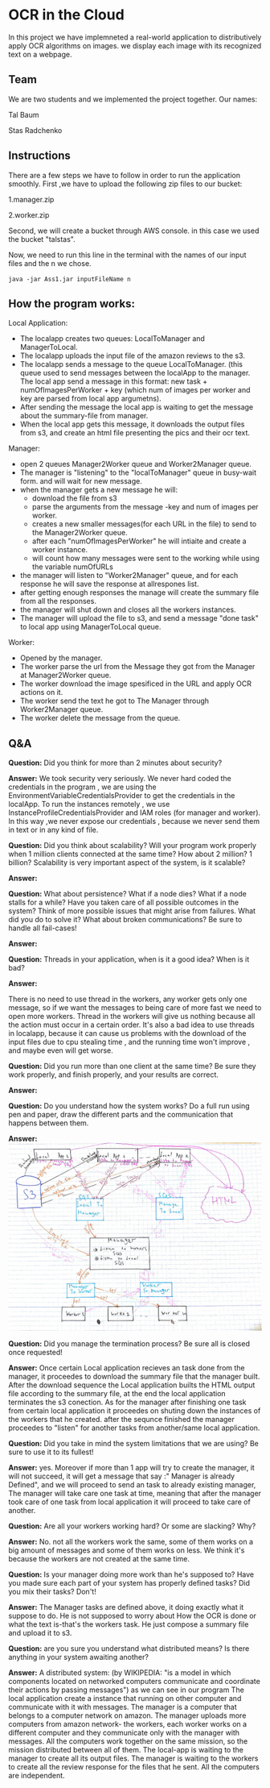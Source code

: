 # OCR in the Cloud
In this project we have implemneted a real-world application to distributively apply OCR algorithms on images.
we display each image with its recognized text on a webpage.

## Team
We are two students and we implemented the project together.
Our names:

Tal Baum

Stas Radchenko

## Instructions 
There are a few steps we have to follow in order to run the application smoothly.
First ,we have to upload the following zip files to our bucket:

1.manager.zip

2.worker.zip

Second, we will create a bucket through AWS console. in this case we used the bucket "talstas".

Now, we need to run this line in the terminal with the names of our input files and the n we chose.
```
java -jar Ass1.jar inputFileName n
```
## How the program works:
Local Application:
* The localapp creates two queues: LocalToManager and ManagerToLocal.
* The localapp uploads the input file of the amazon reviews to the s3.
* The localapp sends a message to the queue LocalToManager.
(this queue used to send messages between the localApp to the manager.
The local app send a message in this format: 
new task + numOfImagesPerWorker + key (which num of images per worker and key are parsed from local app argumetns).
 * After sending the message the local app is waiting to get the message about the summary-file from manager.
 * When the local app gets this message, it downloads the output files from s3, and create an html file presenting the pics and their ocr text.
 
 Manager:
* open 2 queues Manager2Worker queue and Worker2Manager queue.
* The manager is "listening" to the "localToManager" queue in busy-wait form. and will wait for new message.
* when the manager gets a new message he will:
   - download the file from s3
   - parse the arguments from the message -key and num of images per worker.
   - creates a new smaller messages(for each URL in the file) to send to the Manager2Worker queue.
   - after each "numOfImagesPerWorker" he will intiaite and create a worker instance.
   - will count how many messages were sent to the working while using the variable numOfURLs
* the manager will listen to "Worker2Manager" queue, and for each response he will save the response at allrespones list.
* after getting enough responses the manage will create the summary file from all the responses.
* the manager will shut down and closes all the workers instances.
* The manager will upload the file to s3, and send a message "done task" to local app using ManagerToLocal queue.

Worker:
* Opened by the manager.
* The worker parse the url from the Message they got from the Manager at Manager2Worker queue.
* The worker download the image spesificed in the URL and apply OCR actions on it.
* The worker send the text he got to The Manager through Worker2Manager queue.
* The worker delete the message from the queue.

## Q&A
**Question:** Did you think for more than 2 minutes about security?

**Answer:** We took security very seriously. We never hard coded the credentials in the program ,
we are using the EnvironmentVariableCredentialsProvider to get the credentials in the localApp.
To run the instances remotely , we use InstanceProfileCredentialsProvider and IAM roles (for manager and worker).
In this way ,we never expose our credentials , because we never send them in text or in any kind of file.

**Question:** Did you think about scalability? Will your program work properly when 1 million clients connected at the same time? How about 2 million? 1 billion? Scalability is very important aspect of the system, is it scalable?

**Answer:**  

**Question:** What about persistence? What if a node dies? What if a node stalls for a while? Have you taken care of all possible outcomes in the system? Think of more possible issues that might arise from failures. What did you do to solve it? What about broken communications? Be sure to handle all fail-cases!

**Answer:** 


**Question:** Threads in your application, when is it a good idea? When is it bad?

**Answer:**

There is no need to use thread in the workers, any worker gets only one message, so if we want the messages to being care of more fast we need to open more workers.
Thread in the workers will give us nothing because all the action must occur in a certain order.
It's also a bad idea to use threads in localapp, because it can cause us problems with the download of the input files due to cpu stealing time , and the running time won't improve , and maybe even will get worse.

**Question:** Did you run more than one client at the same time? Be sure they work properly, and finish properly, and your results are correct.

**Answer:**


**Question:** Do you understand how the system works? Do a full run using pen and paper, draw the different parts and the communication that happens between them.

**Answer:**
![ARCHITECTURE](https://github.com/StasRadchenko/Cloud-computing-ASS1/blob/master/042849ef-5caa-4ae7-88f1-d0b7cad2b414.jpg)

**Question:** Did you manage the termination process? Be sure all is closed once requested!

**Answer:** Once certain Local application recieves an task done from the manager, it proceedes to download the summary file that the manager built.
After the download sequence the Local application builts the HTML output file according to the summary file, at the end the local application terminates the s3 conection. As for the manager after finishing one task from certain local application it proceedes on shuting down the instances of the workers that he created. after the sequnce finished the manager proceedes to "listen" for another tasks from another/same local application.

**Question:** Did you take in mind the system limitations that we are using? Be sure to use it to its fullest!

**Answer:** yes. Moreover if more than 1 app will try to create the manager, it will not succeed,
it will get a message that say :" Manager is already Defined", and we will proceed to send an task to already existing manager, The manager will take care one task at time, meaning that after the manager took care of one task from local application it will proceed to take care of another.


**Question:** Are all your workers working hard? Or some are slacking? Why?

**Answer:** No. not all the workers work the same, some of them works on a big amount of messages and some of them works on less.
We think it's because the workers are not created at the same time.

**Question:** Is your manager doing more work than he's supposed to? Have you made sure each part of your system has properly defined tasks? Did you mix their tasks? Don't!

**Answer:**
The Manager tasks are defined above, it doing exactly what it suppose to do.
He is not supposed to worry about How the OCR is done or what the text is-that's the workers task.
He just compose a summary file and upload it to s3.

**Question:** are you sure you understand what distributed means? Is there anything in your system awaiting another?

**Answer:**
A distributed system: (by WIKIPEDIA: "is a model in which components located on networked computers communicate and coordinate their actions by passing messages")
as we can see in our program The local application create a instance that running on other computer and communicate with it with messages.
The manager is a computer that belongs to a computer network on amazon.
The manager uploads more computers from amazon network- the workers, each worker works on a different computer and they communicate only with the manager with messages.
All the computers work together on the same mission, so the mission distributed between all of them.
The local-app is waiting to the manager to create all its output files.
The manager is waiting to the workers to create all the review response for the files that he sent.
All the computers are independent.

